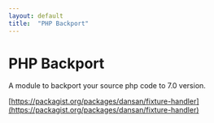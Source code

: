 ```yaml
---
layout: default
title:  "PHP Backport"
---
```


# PHP Backport

A module to backport your source php code to 7.0 version.


[https://packagist.org/packages/dansan/fixture-handler](https://packagist.org/packages/dansan/fixture-handler) 
